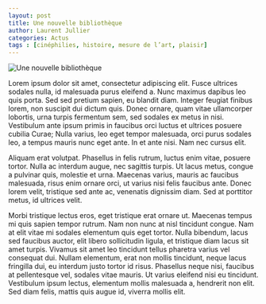 ```yaml
---
layout: post
title: Une nouvelle bibliothèque
author: Laurent Jullier
categories: Actus
tags : [cinéphilies, histoire, mesure de l’art, plaisir]
---
```


![Une nouvelle bibliothèque]({{site.baseurl}}/media/biblio.jpg)

Lorem ipsum dolor sit amet, consectetur adipiscing elit. Fusce ultrices sodales nulla, id malesuada purus eleifend a. Nunc maximus dapibus leo quis porta. Sed sed pretium sapien, eu blandit diam. Integer feugiat finibus lorem, non suscipit dui dictum quis. Donec ornare, quam vitae ullamcorper lobortis, urna turpis fermentum sem, sed sodales ex metus in nisi. Vestibulum ante ipsum primis in faucibus orci luctus et ultrices posuere cubilia Curae; Nulla varius, leo eget tempor malesuada, orci purus sodales leo, a tempus mauris nunc eget ante. In et ante nisi. Nam nec cursus elit.

Aliquam erat volutpat. Phasellus in felis rutrum, luctus enim vitae, posuere tortor. Nulla ac interdum augue, nec sagittis turpis. Ut lacus metus, congue a pulvinar quis, molestie et urna. Maecenas varius, mauris ac faucibus malesuada, risus enim ornare orci, ut varius nisi felis faucibus ante. Donec lorem velit, tristique sed ante ac, venenatis dignissim diam. Sed at porttitor metus, id ultrices velit.

Morbi tristique lectus eros, eget tristique erat ornare ut. Maecenas tempus mi quis sapien tempor rutrum. Nam non nunc at nisl tincidunt congue. Nam at elit vitae mi sodales elementum quis eget tortor. Nulla bibendum, lacus sed faucibus auctor, elit libero sollicitudin ligula, et tristique diam lacus sit amet turpis. Vivamus sit amet leo tincidunt tellus pharetra varius vel consequat dui. Nullam elementum, erat non mollis tincidunt, neque lacus fringilla dui, eu interdum justo tortor id risus. Phasellus neque nisi, faucibus at pellentesque vel, sodales vitae mauris. Ut varius eleifend nisi eu tincidunt. Vestibulum ipsum lectus, elementum mollis malesuada a, hendrerit non elit. Sed diam felis, mattis quis augue id, viverra mollis elit.
